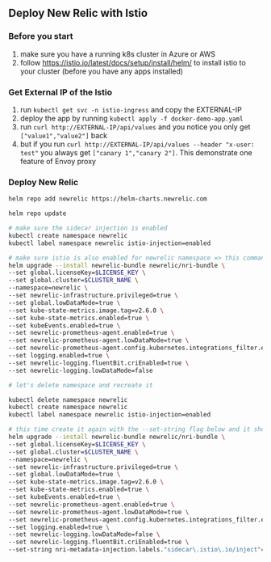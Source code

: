 ## Deploy New Relic with Istio

### Before you start

1. make sure you have a running k8s cluster in Azure or AWS
2. follow https://istio.io/latest/docs/setup/install/helm/ to install istio to your cluster (before you have any apps installed)

### Get External IP of the Istio

1. run `kubectl get svc -n istio-ingress` and copy the EXTERNAL-IP
2. deploy the app by running `kubectl apply -f docker-demo-app.yaml`
3. run `curl http://EXTERNAL-IP/api/values` and you notice you only get `["value1","value2"]` back
4. but if you run `curl http://EXTERNAL-IP/api/values --header "x-user: test"` you always get `["canary 1","canary 2"]`. This demonstrate one feature of Envoy proxy

### Deploy New Relic

```bash
helm repo add newrelic https://helm-charts.newrelic.com

helm repo update

# make sure the sidecar injection is enabled
kubectl create namespace newrelic
kubectl label namespace newrelic istio-injection=enabled

# make sure istio is also enabled for newrelic namespace => this command will fail (timedout)
helm upgrade --install newrelic-bundle newrelic/nri-bundle \
--set global.licenseKey=$LICENSE_KEY \
--set global.cluster=$CLUSTER_NAME \
--namespace=newrelic \
--set newrelic-infrastructure.privileged=true \
--set global.lowDataMode=true \
--set kube-state-metrics.image.tag=v2.6.0 \
--set kube-state-metrics.enabled=true \
--set kubeEvents.enabled=true \
--set newrelic-prometheus-agent.enabled=true \
--set newrelic-prometheus-agent.lowDataMode=true \
--set newrelic-prometheus-agent.config.kubernetes.integrations_filter.enabled=false \
--set logging.enabled=true \
--set newrelic-logging.fluentBit.criEnabled=true \
--set newrelic-logging.lowDataMode=false

# let's delete namespace and recreate it

kubectl delete namespace newrelic
kubectl create namespace newrelic
kubectl label namespace newrelic istio-injection=enabled

# this time create it again with the --set-string flag below and it should work
helm upgrade --install newrelic-bundle newrelic/nri-bundle \
--set global.licenseKey=$LICENSE_KEY \
--set global.cluster=$CLUSTER_NAME \
--namespace=newrelic \
--set newrelic-infrastructure.privileged=true \
--set global.lowDataMode=true \
--set kube-state-metrics.image.tag=v2.6.0 \
--set kube-state-metrics.enabled=true \
--set kubeEvents.enabled=true \
--set newrelic-prometheus-agent.enabled=true \
--set newrelic-prometheus-agent.lowDataMode=true \
--set newrelic-prometheus-agent.config.kubernetes.integrations_filter.enabled=false \
--set logging.enabled=true \
--set newrelic-logging.lowDataMode=false \
--set newrelic-logging.fluentBit.criEnabled=true \
--set-string nri-metadata-injection.labels."sidecar\.istio\.io/inject"=false

```
